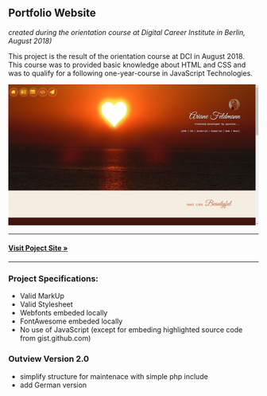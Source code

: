 ## Portfolio Website
*created during the orientation course at Digital Career Institute in Berlin, August 2018)*

This project is the result of the orientation course at DCI in August 2018. This course was to provided basic knowledge about HTML and CSS and was to qualify for a following one-year-course in JavaScript Technologies.

![My image](https://raw.githubusercontent.com/FeliOdras/DCI-Mat15-orientation-course/master/Screenshot.png)
<hr>

#### **[Visit Poject Site &raquo;](https://me.odras.de/)**
<hr>

### Project Specifications:
- Valid MarkUp
- Valid Stylesheet
- Webfonts embeded locally
- FontAwesome embeded locally
- No use of JavaScript (except for embeding highlighted source code from gist.github.com)

### Outview Version 2.0

- simplify structure for maintenace with simple php include
- add German version
